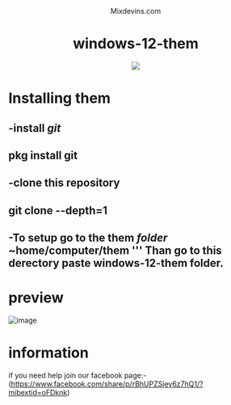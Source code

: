 <div align="center">
<bgcolour>Mixdevins.com<textcolour>

# windows-12-them

  <img
    src="https://github.com/Amitgorkido7870/windows-365.Arach-x64/assets/163947988/1a394b22-c6f4-4f1a-899d-020d8970a736style=for-the-badge">
  </div>
  
  # Installing them
  
  -install *git*
  ---
  pkg install git
  ---
  
  -clone this repository
  ---
  git clone --depth=1 
  ---
  -To setup go to the them *folder* ~home/computer/them
  '''
  Than go to this derectory paste windows-12-them folder.
  ---
   # preview
   
   ![image](https://github.com/Amitgorkido7870/Windows-theme-for-xfce/assets/163947988/3140006e-bff8-450e-93b8-f262f738e637)
   
   # information
   
   if you need help join our facebook page:- (https://www.facebook.com/share/p/rBhUPZSjey6z7hQ1/?mibextid=oFDknk)

